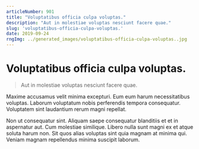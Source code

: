 ```yaml
---
articleNumber: 901
title: "Voluptatibus officia culpa voluptas."
description: "Aut in molestiae voluptas nesciunt facere quae."
slug: 'voluptatibus-officia-culpa-voluptas.'
date: 2019-09-24
rngImg: ../generated_images/voluptatibus-officia-culpa-voluptas..jpg
---
```


# Voluptatibus officia culpa voluptas.

> Aut in molestiae voluptas nesciunt facere quae.

Maxime accusamus velit minima excepturi. Eum eum harum necessitatibus voluptas. Laborum voluptatum nobis perferendis tempora consequatur. Voluptatem sint laudantium rerum magni repellat.
 Non ut consequatur sint. Aliquam saepe consequatur blanditiis et et in aspernatur aut. Cum molestiae similique. Libero nulla sunt magni ex et atque soluta harum non. Sit quos alias voluptas sint quia magnam at minima qui. Veniam magnam repellendus minima suscipit laborum.
